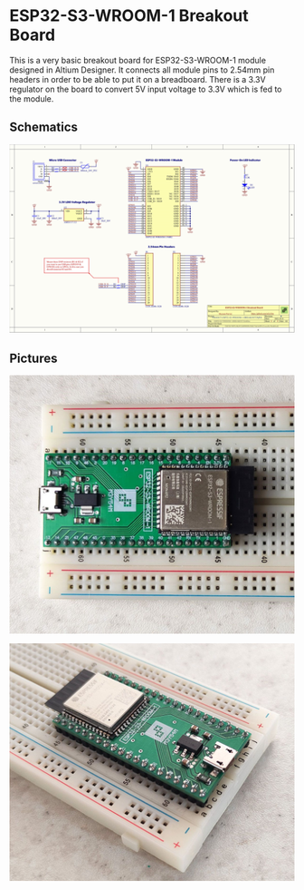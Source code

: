 # ESP32-S3-WROOM-1 Breakout Board

This is a very basic breakout board for ESP32-S3-WROOM-1 module designed in Altium Designer.
It connects all module pins to 2.54mm pin headers in order to be able to put it on a breadboard.
There is a 3.3V regulator on the board to convert 5V input voltage to 3.3V which is fed to the module.

## Schematics

![Schematic](docs/schematic.png)

## Pictures

![1](docs/1.jpg)

![2](docs/2.jpg)
